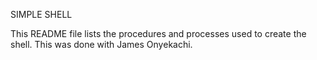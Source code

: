 SIMPLE SHELL

This README file lists the procedures and processes used to create the shell.
This was done with James Onyekachi.
